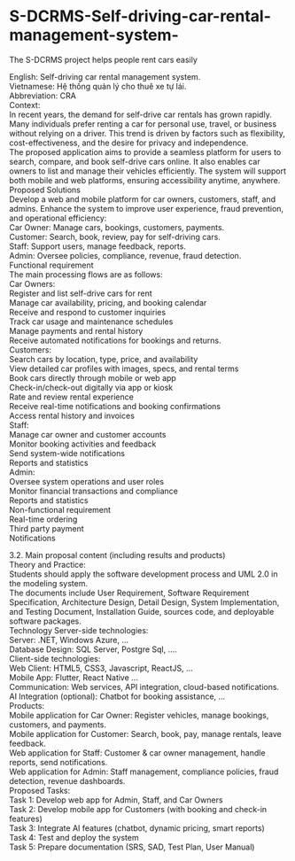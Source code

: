 # S-DCRMS-Self-driving-car-rental-management-system-
The S-DCRMS project helps people rent cars easily

English: Self-driving car rental management system.  
Vietnamese: Hệ thống quản lý cho thuê xe tự lái.  
Abbreviation: CRA  
Context:  
In recent years, the demand for self-drive car rentals has grown rapidly. Many individuals prefer renting a car for personal use, travel, or business without relying on a driver. This trend is driven by factors such as flexibility, cost-effectiveness, and the desire for privacy and independence.  
The proposed application aims to provide a seamless platform for users to search, compare, and book self-drive cars online. It also enables car owners to list and manage their vehicles efficiently. The system will support both mobile and web platforms, ensuring accessibility anytime, anywhere.  
Proposed Solutions  
Develop a web and mobile platform for car owners, customers, staff, and admins. Enhance the system to improve user experience, fraud prevention, and operational efficiency:  
Car Owner: Manage cars, bookings, customers, payments.  
Customer: Search, book, review, pay for self-driving cars.  
Staff: Support users, manage feedback, reports.  
Admin: Oversee policies, compliance, revenue, fraud detection.  
Functional requirement  
The main processing flows are as follows:  
Car Owners:  
Register and list self-drive cars for rent  
Manage car availability, pricing, and booking calendar  
Receive and respond to customer inquiries  
Track car usage and maintenance schedules  
Manage payments and rental history  
Receive automated notifications for bookings and returns.  
Customers:  
Search cars by location, type, price, and availability  
View detailed car profiles with images, specs, and rental terms  
Book cars directly through mobile or web app  
Check-in/check-out digitally via app or kiosk  
Rate and review rental experience  
Receive real-time notifications and booking confirmations  
Access rental history and invoices  
Staff:  
Manage car owner and customer accounts  
Monitor booking activities and feedback  
Send system-wide notifications  
Reports and statistics  
Admin:  
Oversee system operations and user roles  
Monitor financial transactions and compliance  
Reports and statistics  
Non-functional requirement  
Real-time ordering  
Third party payment  
Notifications  

3.2. Main proposal content (including results and products)  
Theory and Practice:  
Students should apply the software development process and UML 2.0 in the modeling system.  
The documents include User Requirement, Software Requirement Specification, Architecture Design, Detail Design, System Implementation, and Testing Document, Installation Guide, sources code, and deployable software packages.  
Technology Server-side technologies:  
Server: .NET, Windows Azure, …  
Database Design: SQL Server, Postgre Sql, ....  
Client-side technologies:  
Web Client: HTML5, CSS3, Javascript, ReactJS, ...  
Mobile App: Flutter, React Native ...  
Communication: Web services, API integration, cloud-based notifications.  
AI Integration (optional): Chatbot for booking assistance, …  
Products:  
Mobile application for Car Owner: Register vehicles, manage bookings, customers, and payments.  
Mobile application for Customer: Search, book, pay, manage rentals, leave feedback.  
Web application for Staff: Customer & car owner management, handle reports, send notifications.  
Web application for Admin: Staff management, compliance policies, fraud detection, revenue dashboards.  
Proposed Tasks:  
Task 1: Develop web app for Admin, Staff, and Car Owners  
Task 2: Develop mobile app for Customers (with booking and check-in features)  
Task 3: Integrate AI features (chatbot, dynamic pricing, smart reports)  
Task 4: Test and deploy the system  
Task 5: Prepare documentation (SRS, SAD, Test Plan, User Manual)  
